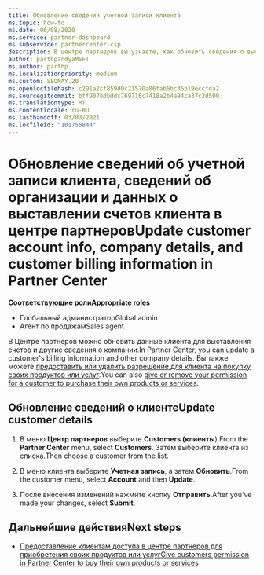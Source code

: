 ```yaml
---
title: Обновление сведений учетной записи клиента
ms.topic: how-to
ms.date: 06/08/2020
ms.service: partner-dashboard
ms.subservice: partnercenter-csp
description: В центре партнеров вы узнаете, как обновить сведения о выставлении счетов клиента или обновить сведения о компании.
author: parthpandyaMSFT
ms.author: parthp
ms.localizationpriority: medium
ms.custom: SEOMAY.20
ms.openlocfilehash: c291a2cf859d0c21570a06fab5bc36b19eccfda2
ms.sourcegitcommit: bff907bdbddc769716c7418a2b4a94ca37c2d590
ms.translationtype: MT
ms.contentlocale: ru-RU
ms.lasthandoff: 03/03/2021
ms.locfileid: "101755844"
---
```

# <a name="update-customer-account-info-company-details-and-customer-billing-information-in-partner-center"></a><span data-ttu-id="f062c-103">Обновление сведений об учетной записи клиента, сведений об организации и данных о выставлении счетов клиента в центре партнеров</span><span class="sxs-lookup"><span data-stu-id="f062c-103">Update customer account info, company details, and customer billing information in Partner Center</span></span>

<span data-ttu-id="f062c-104">**Соответствующие роли**</span><span class="sxs-lookup"><span data-stu-id="f062c-104">**Appropriate roles**</span></span>

- <span data-ttu-id="f062c-105">Глобальный администратор</span><span class="sxs-lookup"><span data-stu-id="f062c-105">Global admin</span></span>
- <span data-ttu-id="f062c-106">Агент по продажам</span><span class="sxs-lookup"><span data-stu-id="f062c-106">Sales agent</span></span>

<span data-ttu-id="f062c-107">В Центре партнеров можно обновить данные клиента для выставления счетов и другие сведения о компании.</span><span class="sxs-lookup"><span data-stu-id="f062c-107">In Partner Center, you can update a customer's billing information and other company details.</span></span> <span data-ttu-id="f062c-108">Вы также можете [предоставить или удалить разрешение для клиента на покупку своих продуктов или услуг](give-customers-permission.md).</span><span class="sxs-lookup"><span data-stu-id="f062c-108">You can also [give or remove your permission for a customer to purchase their own products or services](give-customers-permission.md).</span></span>

## <a name="update-customer-details"></a><span data-ttu-id="f062c-109">Обновление сведений о клиенте</span><span class="sxs-lookup"><span data-stu-id="f062c-109">Update customer details</span></span>

1. <span data-ttu-id="f062c-110">В меню **Центр партнеров** выберите **Customers (клиенты**).</span><span class="sxs-lookup"><span data-stu-id="f062c-110">From the **Partner Center** menu, select **Customers**.</span></span> <span data-ttu-id="f062c-111">Затем выберите клиента из списка.</span><span class="sxs-lookup"><span data-stu-id="f062c-111">Then choose a customer from the list.</span></span>

2. <span data-ttu-id="f062c-112">В меню клиента выберите **Учетная запись**, а затем **Обновить**.</span><span class="sxs-lookup"><span data-stu-id="f062c-112">From the customer menu, select **Account** and then **Update**.</span></span>

3. <span data-ttu-id="f062c-113">После внесения изменений нажмите кнопку **Отправить**.</span><span class="sxs-lookup"><span data-stu-id="f062c-113">After you've made your changes, select **Submit**.</span></span>

## <a name="next-steps"></a><span data-ttu-id="f062c-114">Дальнейшие действия</span><span class="sxs-lookup"><span data-stu-id="f062c-114">Next steps</span></span>

- [<span data-ttu-id="f062c-115">Предоставление клиентам доступа в центре партнеров для приобретения своих продуктов или услуг</span><span class="sxs-lookup"><span data-stu-id="f062c-115">Give customers permission in Partner Center to buy their own products or services</span></span>](give-customers-permission.md)